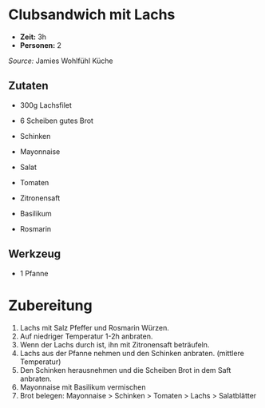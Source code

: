 # Clubsandwich mit Lachs
* **Zeit:**  3h
* **Personen:** 2 

*Source:* Jamies Wohlfühl Küche

## Zutaten
* 300g Lachsfilet


* 6 Scheiben gutes Brot
* Schinken
* Mayonnaise
* Salat
* Tomaten


* Zitronensaft
* Basilikum
* Rosmarin

## Werkzeug
* 1 Pfanne

# Zubereitung

1. Lachs mit Salz Pfeffer und Rosmarin Würzen.
2. Auf niedriger Temperatur 1-2h anbraten.
3. Wenn der Lachs durch ist, ihn mit Zitronensaft beträufeln.
4. Lachs aus der Pfanne nehmen und den Schinken anbraten. (mittlere Temperatur)
5. Den Schinken herausnehmen und die Scheiben Brot in dem Saft anbraten. 
5. Mayonnaise mit Basilikum vermischen
6. Brot belegen: Mayonnaise > Schinken > Tomaten > Lachs > Salatblätter